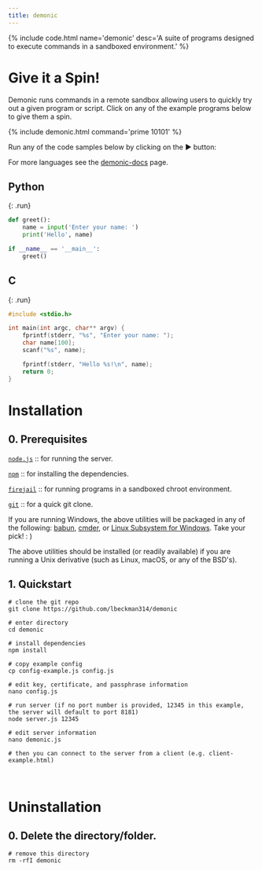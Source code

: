 ```yaml
---
title: demonic
---
```


<script src="/assets/js/demonic-docs.bundle.js"></script>
<script>
    DemonicDocs.run({
        mode: 'jekyll',
        run: false,
        url: 'ws://demonic.liambeckman.com',
    });
</script>

{% include code.html name='demonic' desc='A suite of programs designed to execute commands in a sandboxed environment.' %}

# Give it a Spin!

Demonic runs commands in a remote sandbox allowing users to quickly try out a given program or script. Click on any of the example programs below to give them a spin.

{% include demonic.html command='prime 10101' %}

Run any of the code samples below by clicking on the ▶ button:

For more languages see the [demonic-docs](docs) page.

## Python

{: .run}
```python
def greet():
    name = input('Enter your name: ')
    print('Hello', name)

if __name__ == '__main__':
    greet()
```

## C

{: .run}
```c
#include <stdio.h>

int main(int argc, char** argv) {
    fprintf(stderr, "%s", "Enter your name: ");
    char name[100];
    scanf("%s", name);

    fprintf(stderr, "Hello %s!\n", name);
    return 0;
}
```

# Installation

<h2>0. Prerequisites</h2>

[`node.js`](https://nodejs.org/en/) :: for running the server.

[`npm`](https://www.npmjs.com/) :: for installing the dependencies.

[`firejail`](https://firejail.wordpress.com/) :: for running programs in a sandboxed chroot environment.

[`git`](https://git-scm.com/) :: for a quick git clone.

If you are running Windows, the above utilities will be packaged in any of the following: [babun](https://babun.github.io/), [cmder](http://cmder.net/), or [Linux Subsystem for Windows](https://docs.microsoft.com/en-us/windows/wsl/install-win10). Take your pick! : )

The above utilities should be installed (or readily available) if you are running a Unix derivative (such as Linux, macOS, or any of the BSD's).

<h2>1. Quickstart</h2>

```shell
# clone the git repo
git clone https://github.com/lbeckman314/demonic

# enter directory
cd demonic

# install dependencies
npm install

# copy example config
cp config-example.js config.js

# edit key, certificate, and passphrase information
nano config.js

# run server (if no port number is provided, 12345 in this example, the server will default to port 8181)
node server.js 12345

# edit server information
nano demonic.js

# then you can connect to the server from a client (e.g. client-example.html)
```

<br />

# Uninstallation

<h2>0. Delete the directory/folder.</h2>

```shell
# remove this directory
rm -rfI demonic
```
